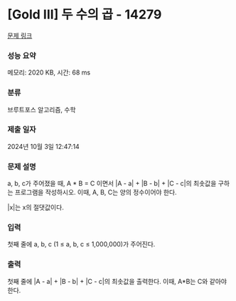 # [Gold III] 두 수의 곱 - 14279 

[문제 링크](https://www.acmicpc.net/problem/14279) 

### 성능 요약

메모리: 2020 KB, 시간: 68 ms

### 분류

브루트포스 알고리즘, 수학

### 제출 일자

2024년 10월 3일 12:47:14

### 문제 설명

<p>a, b, c가 주어졌을 때, A * B = C 이면서 |A - a| + |B - b| + |C - c|의 최솟값을 구하는 프로그램을 작성하시오. 이때, A, B, C는 양의 정수이어야 한다.</p>

<p>|x|는 x의 절댓값이다.</p>

### 입력 

 <p>첫째 줄에 a, b, c (1 ≤ a, b, c ≤ 1,000,000)가 주어진다.</p>

### 출력 

 <p>첫째 줄에 |A - a| + |B - b| + |C - c|의 최솟값을 출력한다. 이때, A*B는 C와 같아야 한다.</p>

